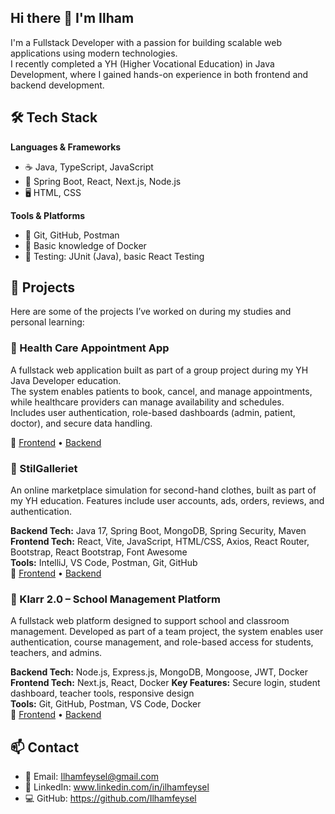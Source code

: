 ## Hi there 👋 I'm Ilham

I'm a Fullstack Developer with a passion for building scalable web applications using modern technologies.  
I recently completed a YH (Higher Vocational Education) in Java Development, where I gained hands-on experience in both frontend and backend development.

## 🛠️ Tech Stack

**Languages & Frameworks**  
- ☕ Java, TypeScript, JavaScript  
- 🧱 Spring Boot, React, Next.js, Node.js  
- 🖥️ HTML, CSS  

**Tools & Platforms**  
- 🔧 Git, GitHub, Postman  
- 🐳 Basic knowledge of Docker  
- 🧪 Testing: JUnit (Java), basic React Testing

## 🚀 Projects

Here are some of the projects I’ve worked on during my studies and personal learning:

### 🔹 Health Care Appointment App  

A fullstack web application built as part of a group project during my YH Java Developer education.  
The system enables patients to book, cancel, and manage appointments, while healthcare providers can manage availability and schedules.  
Includes user authentication, role-based dashboards (admin, patient, doctor), and secure data handling.

🔗 [Frontend](https://github.com/Ilhamfeysel/Healthcare-FrontEnd) • [Backend](https://github.com/Ilhamfeysel/Healthcare-BackEnd)

### 🔹 StilGalleriet  
An online marketplace simulation for second-hand clothes, built as part of my YH education. Features include user accounts, ads, orders, reviews, and authentication.
 
**Backend Tech:** Java 17, Spring Boot, MongoDB, Spring Security, Maven  
**Frontend Tech:** React, Vite, JavaScript, HTML/CSS, Axios, React Router, Bootstrap, React Bootstrap, Font Awesome  
**Tools:** IntelliJ, VS Code, Postman, Git, GitHub  
🔗 [Frontend](https://github.com/Ilhamfeysel/StilGalleriet) • [Backend](https://github.com/gholamimohsen/StilGalleriet)

### 🔹 Klarr 2.0 – School Management Platform  
A fullstack web platform designed to support school and classroom management. Developed as part of a team project, the system enables user authentication, course management, and role-based access for students, teachers, and admins.

**Backend Tech:** Node.js, Express.js, MongoDB, Mongoose, JWT, Docker  
**Frontend Tech:** Next.js, React, Docker
**Key Features:** Secure login, student dashboard, teacher tools, responsive design  
**Tools:** Git, GitHub, Postman, VS Code, Docker  
🔗 [Frontend](https://github.com/Klarrpunktse/klarr2.0-client) • [Backend](https://github.com/Klarrpunktse/klarr2.0-server)


## 📫 Contact

- 📧 Email: Ilhamfeysel@gmail.com  
- 💼 LinkedIn: www.linkedin.com/in/ilhamfeysel 
- 💻 GitHub: https://github.com/Ilhamfeysel

